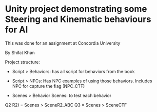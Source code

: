 # Unity project demonstrating some Steering and Kinematic behaviours for AI
This was done for an assignment at Concordia University

By Shifat Khan

Project structure:
- Script > Behaviors: has all script for behaviors from the book
- Script > NPCs: Has NPC examples of using those behaviors. Includes NPC for capture the flag (NPC_CTF)

- Scenes > Behavior Scenes: to test each behavior

Q2 R2) = Scenes > SceneR2_ABC
Q3 = Scenes > SceneCTF
